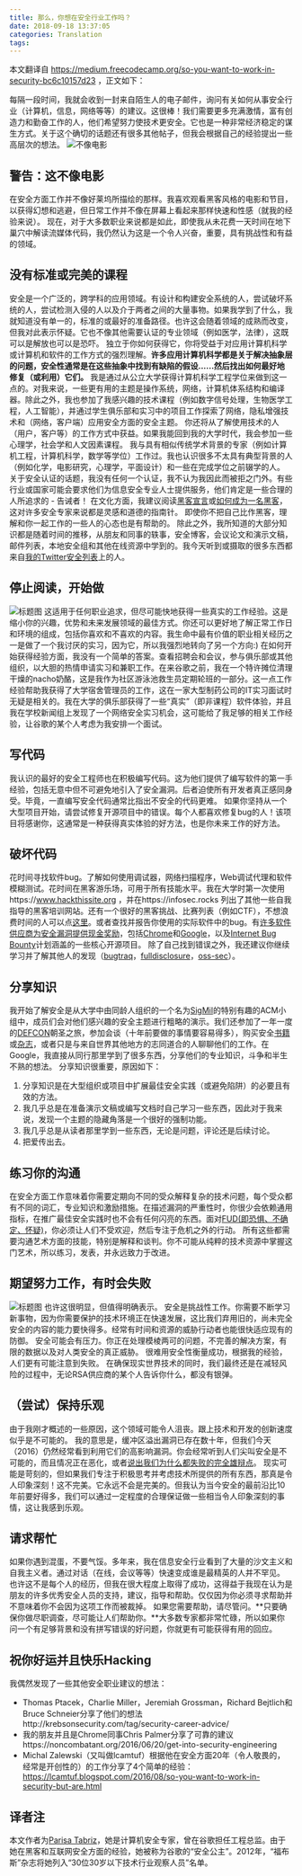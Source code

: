 ```yaml
---
title: 那么，你想在安全行业工作吗？
date: 2018-09-18 13:37:05
categories: Translation
tags:
---
```


本文翻译自 <https://medium.freecodecamp.org/so-you-want-to-work-in-security-bc6c10157d23> ，正文如下：

每隔一段时间，我就会收到一封来自陌生人的电子邮件，询问有关如何从事安全行业（计算机，信息，网络等等）的建议。这很棒！我们需要更多充满激情，富有创造力和勤奋工作的人，他们希望努力使技术更安全。它也是一种非常经济稳定的谋生方式。关于这个确切的话题还有很多其他帖子，但我会根据自己的经验提出一些高层次的想法。
![不像电影](https://cdn-images-1.medium.com/max/1000/1*Z7BjkasC8Kx5JtZ7N5Pe2A.gif)
<!--more-->

## 警告：这不像电影
在安全方面工作并不像好莱坞所描绘的那样。我喜欢观看黑客风格的电影和节目，以获得幻想和逃避，但日常工作并不像在屏幕上看起来那样快速和性感（就我的经验来说）。
现在，对于大多数职业来说都是如此，即使我从未花费一天时间在地下巢穴中解读流媒体代码，我仍然认为这是一个令人兴奋，重要，具有挑战性和有益的领域。

## 没有标准或完美的课程
安全是一个广泛的，跨学科的应用领域。有设计和构建安全系统的人，尝试破坏系统的人，尝试检测入侵的人以及介于两者之间的大量事物。如果我学到了什么，我就知道没有单一的，标准的或最好的准备路径。也许这会随着领域的成熟而改变，但我对此表示怀疑。它也不像其他需要认证的专业领域（例如医学，法律），这既可以是解放也可以是恐吓。
独立于你如何获得它，你将受益于对应用计算机科学或计算机和软件的工作方式的强烈理解。**许多应用计算机科学都是关于解决抽象层的问题，安全性通常是在这些抽象中找到有缺陷的假设......然后找出如何最好地修复（或利用）它们。**
我是通过从公立大学获得计算机科学工程学位来做到这一点的。对我来说，一些更有用的主题是操作系统，网络，计算机体系结构和编译器。除此之外，我也参加了我感兴趣的技术课程（例如数字信号处理，生物医学工程，人工智能），并通过学生俱乐部和实习中的项目工作探索了网络，隐私增强技术和（网络，客户端）应用安全方面的安全主题。
你还将从了解使用技术的人（用户，客户等）的工作方式中获益。如果我能回到我的大学时代，我会参加一些心理学，社会学和人文因素课程。
我与具有相似传统学术背景的专家（例如计算机工程，计算机科学，数学等学位）工作过。我也认识很多不太具有典型背景的人（例如化学，电影研究，心理学，平面设计）和一些在完成学位之前辍学的人。
关于安全认证的话题，我没有任何一个认证，我不认为我因此而被拒之门外。有些行业或国家可能会要求他们为信息安全专业人士提供服务，他们肯定是一些合理的人所追求的 - 告诫者！
在文化方面，我建议阅读[黑客宣言](https://en.wikipedia.org/wiki/Hacker_Manifesto)或[如何成为一名黑客](https://translations.readthedocs.io/en/latest/)，这对许多安全专家来说都是灵感和道德的指南针。 即使你不把自己比作黑客，理解和你一起工作的一些人的心态也是有帮助的。
除此之外，我所知道的大部分知识都是随着时间的推移，从朋友和同事的轶事，安全博客，会议论文和演示文稿，邮件列表，本地安全组和其他在线资源中学到的。我今天听到或摄取的很多东西都来自[我的Twitter安全列表](https://twitter.com/laparisa/lists/security)上的人。

## 停止阅读，开始做
![标题图](https://cdn-images-1.medium.com/max/1000/1*Q7FRcfOGAAIJoADz0KvTIQ.gif)
这适用于任何职业追求，但尽可能快地获得一些真实的工作经验。这是缩小你的兴趣，优势和未来发展领域的最佳方式。你还可以更好地了解正常工作日和环境的组成，包括你喜欢和不喜欢的内容。我生命中最有价值的职业相关经历之一是做了一个我讨厌的实习，因为它，所以我强烈地转向了另一个方向:)
在如何开始获得经验方面，我没有一个简单的答案。查看招聘会和会议，参与俱乐部或其他组织，以大胆的热情申请实习和兼职工作。在来谷歌之前，我在一个特许摊位清理干燥的nacho奶酪，这是我作为社区游泳池救生员定期轮班的一部分。这一点工作经验帮助我获得了大学宿舍管理员的工作，这在一家大型制药公司的IT实习面试时无疑是相关的。我在大学的俱乐部获得了一些“真实”（即非课程）软件体验，并且我在学校新闻组上发现了一个网络安全实习机会，这可能给了我足够的相关工作经验，让谷歌的某个人考虑为我安排一个面试。

## 写代码
我认识的最好的安全工程师也在积极编写代码。这为他们提供了编写软件的第一手经验，包括无意中但不可避免地引入了安全漏洞。后者迫使所有开发者真正感同身受。毕竟，一直编写安全代码通常比指出不安全的代码更难。
如果你坚持从一个大型项目开始，请尝试修复开源项目中的错误。每个人都喜欢修复bug的人！该项目将感谢你，这通常是一种获得真实体验的好方法，也是你未来工作的好方法。

## 破坏代码
花时间寻找软件bug。了解如何使用调试器，网络扫描程序，Web调试代理和软件模糊测试。花时间在黑客游乐场，可用于所有技能水平。我在大学时第一次使用https://www.hackthissite.org ，并在https://infosec.rocks 列出了其他一些自我指导的黑客培训网站。还有一个很好的黑客挑战、比赛列表（例如CTF），不想浪费时间的人可以点[这里](https://security.stackexchange.com/questions/3592/what-hacking-competitions-challenges-exist)。或者查找并报告你使用的实际软件中的bug。有[许多软件供应商为安全漏洞提供现金奖励](https://www.bugcrowd.com/bug-bounty-list/)，包括[Chrome](https://www.google.com/about/appsecurity/chrome-rewards/)和[Google](https://www.google.com/about/appsecurity/reward-program/)，以及[Internet Bug Bounty](https://www.hackerone.com/internet-bug-bounty)计划涵盖的一些核心开源项目。
除了自己找到错误之外，我还建议你继续学习并了解其他人的发现（[bugtraq](https://seclists.org/bugtraq/)，[fulldisclosure](https://seclists.org/fulldisclosure/)，[oss-sec](https://seclists.org/oss-sec/)）。

## 分享知识
我开始了解安全是从大学中由同龄人组织的一个名为[SigMil](https://www-s.acm.illinois.edu/mailman/listinfo/sigmil-l)的特别有趣的ACM小组中，成员们会对他们感兴趣的安全主题进行粗略的演示。我们还参加了一年一度的[DEFCON](https://www.defcon.org/)朝圣之旅，参加会谈（十年前要做的事情要容易得多），购买安全[书籍](https://www.defcon.org/html/links/book-list.html)或[杂志](https://www.2600.com/)，或者只是与来自世界其他地方的志同道合的人聊聊他们的工作。在Google，我直接从同行那里学到了很多东西，分享他们的专业知识，斗争和半生不熟的想法。
分享知识很重要，原因如下：
1. 分享知识是在大型组织或项目中扩展最佳安全实践（或避免陷阱）的必要且有效的方法。
2. 我几乎总是在准备演示文稿或编写文档时自己学习一些东西，因此对于我来说，发现一个主题的隐藏角落是一个很好的强制功能。
3. 我几乎总是从读者那里学到一些东西，无论是问题，评论还是后续讨论。
4. 把爱传出去。

## 练习你的沟通
在安全方面工作意味着你需要定期向不同的受众解释复杂的技术问题，每个受众都有不同的词汇，专业知识和激励措施。在描述漏洞的严重性时，你很少会依赖通用指标，在推广最佳安全实践时也不会有任何闪亮的东西。面对[FUD(即恐惧、不确定、怀疑)](https://zh.wikipedia.org/zh-cn/FUD)，你必须让人们不受欢迎，然后专注于危机之外的行动。
所有这些都需要沟通艺术方面的技能，特别是解释和谈判。你不可能从纯粹的技术资源中掌握这门艺术，所以练习，发表，并永远致力于改进。

## 期望努力工作，有时会失败
![标题图](https://cdn-images-1.medium.com/max/1000/1*0iQlhQQUroM4_A1zAW6n3w.gif)
也许这很明显，但值得明确表示。
安全是挑战性工作。你需要不断学习新事物，因为你需要保护的技术环境正在快速发展，这比我们弃用旧的，尚未完全安全的内容的能力要快得多。经常有时间和资源的威胁行动者也能很快适应现有的防御。
安全可能会有压力。你正在处理模棱两可的问题，不完善的解决方案，有限的数据以及对人类安全的真正威胁。
很难用安全性衡量成功，根据我的经验，人们更有可能注意到失败。 在确保现实世界技术的同时，我们最终还是在减轻风险的过程中，无论RSA供应商的某个人告诉你什么，都没有银弹。

## （尝试）保持乐观
由于我刚才概述的一些原因，这个领域可能令人沮丧。跟上技术和开发的创新速度似乎是不可能的。 我的意思是，缓冲区溢出漏洞已存在数十年，但我们今天（2016）仍然经常看到利用它们的高影响漏洞。你会经常听到人们尖叫安全是不可能的，而且情况正在恶化，或者[说出我们为什么都失败的完全雄辩点](https://lcamtuf.blogspot.com/2010/05/security-engineering-broken-promises.html)。
现实可能是苛刻的，但如果我们专注于积极思考并考虑技术所提供的所有东西，那真是令人印象深刻！这不完美。它永远不会是完美的。但我认为当今安全的最前沿比10年前要好得多，我们可以通过一定程度的合理保证做一些相当令人印象深刻的事情，这让我感到乐观。

## 请求帮忙
如果你遇到混蛋，不要气馁。多年来，我在信息安全行业看到了大量的沙文主义和自我主义者。通过对话（在线，会议等等）快速变成谁是最精英的人并不罕见。
也许这不是每个人的经历，但我在很大程度上取得了成功，这得益于我现在认为是朋友的许多优秀安全人员的支持，建议，指导和帮助。仅仅因为你必须寻求帮助并不意味着你不会因为这项工作而被裁掉。
如果您需要帮助，请尽管问。**只要确保你做尽职调查，尽可能让人们帮助你。**大多数专家都非常忙碌，所以如果你问一个有足够背景和没有拼写错误的好问题，你就更有可能获得有用的回应。

## 祝你好运并且快乐Hacking
我偶然发现了一些其他安全职业建议的想法：
- Thomas Ptacek，Charlie Miller，Jeremiah Grossman，Richard Bejtlich和Bruce Schneier分享了他们的想法http://krebsonsecurity.com/tag/security-career-advice/
- 我的朋友并且是Chrome同事Chris Palmer分享了可靠的建议https://noncombatant.org/2016/06/20/get-into-security-engineering
- Michal Zalewski（又叫做lcamt​​uf）根据他在安全方面20年（令人敬畏的，经常是开创性的）的工作分享了4个简单的经验：<https://lcamtuf.blogspot.com/2016/08/so-you-want-to-work-in-security-but-are.html>

## 译者注
本文作者为[Parisa Tabriz](https://en.wikipedia.org/wiki/Parisa_Tabriz)，她是计算机安全专家，曾在谷歌担任工程总监。由于她在黑客和互联网安全方面的经验，她被称为谷歌的“安全公主”。2012年，“福布斯”杂志将她列入“30位30岁以下技术行业观察人员”名单。